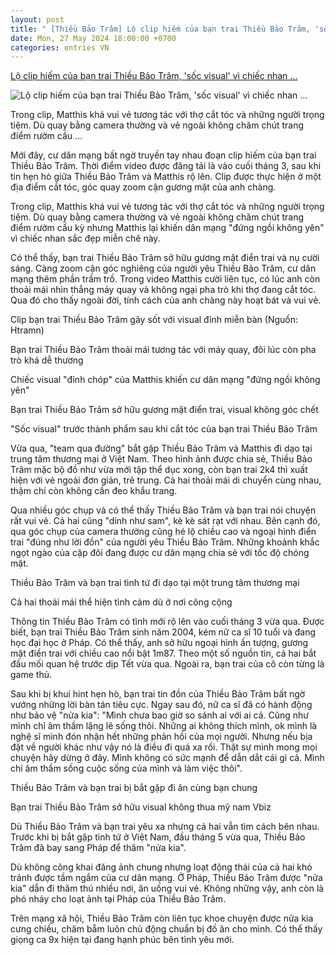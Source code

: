 ```yaml
---
layout: post
title: " [Thiều Bảo Trâm] Lộ clip hiếm của bạn trai Thiều Bảo Trâm, 'sốc visual' vì chiếc nhan ..."
date: Mon, 27 May 2024 18:00:00 +0700
categories: entries VN
---
```

[Lộ clip hiếm của bạn trai Thiều Bảo Trâm, 'sốc visual' vì chiếc nhan ...](https://afamily.vn/lo-clip-hiem-cua-ban-trai-thieu-bao-tram-soc-visual-vi-chiec-nhan-sac-cuc-pham-20240528094449849.chn)

![Lộ clip hiếm của bạn trai Thiều Bảo Trâm, 'sốc visual' vì chiếc nhan ...](https://afamilycdn.com/zoom/600_315/150157425591193600/2024/5/28/avatar1716864158284-17168641585101153821924-0-0-251-480-crop-17168642471101837819260.gif.png)

Trong clip, Matthis khá vui vẻ tương tác với thợ cắt tóc và những người trọng tiệm. Dù quay bằng camera thường và vẻ ngoài không chăm chút trang điểm rườm cầu ...

Mới đây, cư dân mạng bất ngờ truyền tay nhau đoạn clip hiếm của bạn trai Thiều Bảo Trâm. Thời điểm video được đăng tải là vào cuối tháng 3, sau khi tin hẹn hò giữa Thiều Bảo Trâm và Matthis rộ lên. Clip được thực hiện ở một địa điểm cắt tóc, góc quay zoom cận gương mặt của anh chàng.

Trong clip, Matthis khá vui vẻ tương tác với thợ cắt tóc và những người trọng tiệm. Dù quay bằng camera thường và vẻ ngoài không chăm chút trang điểm rườm cầu kỳ nhưng Matthis lại khiến dân mạng "đứng ngồi không yên" vì chiếc nhan sắc đẹp miễn chê này.

Có thể thấy, bạn trai Thiều Bảo Trâm sở hữu gương mặt điển trai và nụ cười sáng. Càng zoom cận góc nghiêng của người yêu Thiều Bảo Trâm, cư dân mạng thêm phần trầm trồ. Trong video Matthis cười liên tục, có lúc anh còn thoải mái nhìn thẳng máy quay và không ngại pha trò khi thợ đang cắt tóc. Qua đó cho thấy ngoài đời, tính cách của anh chàng này hoạt bát và vui vẻ.

Clip bạn trai Thiều Bảo Trâm gây sốt với visual đỉnh miễn bàn (Nguồn: Htramn)

Bạn trai Thiều Bảo Trâm thoải mái tương tác với máy quay, đôi lúc còn pha trò khá dễ thương

Chiếc visual "đỉnh chóp" của Matthis khiến cư dân mạng "đứng ngồi không yên"

Bạn trai Thiều Bảo Trâm sở hữu gương mặt điển trai, visual không góc chết

"Sốc visual" trước thành phẩm sau khi cắt tóc của bạn trai Thiều Bảo Trâm

Vừa qua, "team qua đường" bắt gặp Thiều Bảo Trâm và Matthis đi dạo tại trung tâm thương mại ở Việt Nam. Theo hình ảnh được chia sẻ, Thiều Bảo Trâm mặc bộ đồ như vừa mới tập thể dục xong, còn bạn trai 2k4 thì xuất hiện với vẻ ngoài đơn giản, trẻ trung. Cả hai thoải mái di chuyển cùng nhau, thậm chí còn không cần đeo khẩu trang.

Qua nhiều góc chụp và có thể thấy Thiều Bảo Trâm và bạn trai nói chuyện rất vui vẻ. Cả hai cũng "dính như sam", kè kè sát rạt với nhau. Bên cạnh đó, qua góc chụp của camera thường cũng hé lộ chiều cao và ngoại hình điển trai "đúng như lời đồn" của người yêu Thiều Bảo Trâm. Những khoảnh khắc ngọt ngào của cặp đôi đang được cư dân mạng chia sẻ với tốc độ chóng mặt.

Thiều Bảo Trâm và bạn trai tình tứ đi dạo tại một trung tâm thương mại

Cả hai thoải mái thể hiện tình cảm dù ở nơi công cộng

Thông tin Thiều Bảo Trâm có tình mới rộ lên vào cuối tháng 3 vừa qua. Được biết, bạn trai Thiều Bảo Trâm sinh năm 2004, kém nữ ca sĩ 10 tuổi và đang học đại học ở Pháp. Có thể thấy, anh sở hữu ngoại hình ấn tượng, gương mặt điển trai với chiều cao nổi bật 1m87. Theo một số nguồn tin, cả hai bắt đầu mối quan hệ trước dịp Tết vừa qua. Ngoài ra, bạn trai của cô còn từng là game thủ.

Sau khi bị khui hint hẹn hò, bạn trai tin đồn của Thiều Bảo Trâm bất ngờ vướng những lời bàn tán tiêu cực. Ngay sau đó, nữ ca sĩ đã có hành động như bảo vệ "nửa kia": "Mình chưa bao giờ so sánh ai với ai cả. Cũng như mình chỉ âm thầm lặng lẽ sống thôi. Những ai không thích mình, ok mình là nghệ sĩ mình đón nhận hết những phản hồi của mọi người. Nhưng nếu bịa đặt về người khác như vậy nó là điều đi quá xa rồi. Thật sự mình mong mọi chuyện hãy dừng ở đây. Mình không có sức mạnh để dẫn dắt cái gì cả. Mình chỉ âm thầm sống cuộc sống của mình và làm việc thôi".

Thiều Bảo Trâm và bạn trai bị bắt gặp đi ăn cùng bạn chung

Bạn trai Thiều Bảo Trâm sở hữu visual không thua mỹ nam Vbiz

Dù Thiều Bảo Trâm và bạn trai yêu xa nhưng cả hai vẫn tìm cách bên nhau. Trước khi bị bắt gặp tình tứ ở Việt Nam, đầu tháng 5 vừa qua, Thiều Bảo Trâm đã bay sang Pháp để thăm "nửa kia".

Dù không công khai đăng ảnh chung nhưng loạt động thái của cả hai khó tránh được tầm ngắm của cư dân mạng. Ở Pháp, Thiều Bảo Trâm được "nửa kia" dẫn đi thăm thú nhiều nơi, ăn uống vui vẻ. Không những vậy, anh còn là phó nháy cho loạt ảnh tại Pháp của Thiều Bảo Trâm.

Trên mạng xã hội, Thiều Bảo Trâm còn liên tục khoe chuyện được nửa kia cưng chiều, chăm bẵm luôn chủ động chuẩn bị đồ ăn cho mình. Có thể thấy giọng ca 9x hiện tại đang hạnh phúc bên tình yêu mới.

